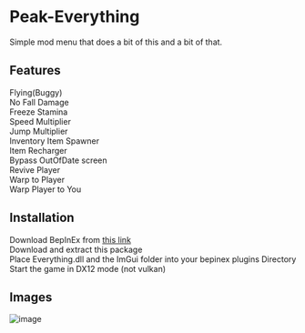 # Peak-Everything
Simple mod menu that does a bit of this and a bit of that.

## Features
Flying(Buggy) \
No Fall Damage \
Freeze Stamina \
Speed Multiplier \
Jump Multiplier \
Inventory Item Spawner \
Item Recharger \
Bypass OutOfDate screen \
Revive Player \
Warp to Player \
Warp Player to You

## Installation
Download BepInEx from [this link](https://github.com/BepInEx/BepInEx/releases/tag/v5.4.23.3) \
Download and extract this package \
Place Everything.dll and the ImGui folder into your bepinex plugins Directory \
Start the game in DX12 mode (not vulkan) 

## Images
![image](https://github.com/user-attachments/assets/61a33865-1a29-4250-a27f-6ce236ecc33b)
